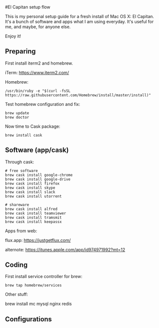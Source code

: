 #El Capitan setup flow

This is my personal setup guide for a fresh install of Mac OS X: El Capitan. It's a bunch of software and apps what I am using everyday. It's useful for me, and maybe, for anyone else.

Enjoy it! 

## Preparing

First install iterm2 and homebrew.

iTerm: 
https://www.iterm2.com/

Homebrew:

    /usr/bin/ruby -e "$(curl -fsSL https://raw.githubusercontent.com/Homebrew/install/master/install)"
    
Test homebrew configuration and fix:
    
    brew update
    brew doctor

Now time to Cask package:

    brew install cask

## Software (app/cask)

Through cask: 

    # free software
    brew cask install google-chrome
    brew cask install google-drive
    brew cask install firefox
    brew cask install skype
    brew cask install slack
    brew cask install utorrent
    
    # shareware 
    brew cask install alfred
    brew cask install teamviewer
    brew cask install tramsmit
    brew cask install keepassx

Apps from web:

flux.app: https://justgetflux.com/

alternote: https://itunes.apple.com/app/id974971992?mt=12
    
## Coding

First install service controller for brew:

    brew tap homebrew/services
    
Other stuff:
   
   
   brew install mc mysql nginx redis

## Configurations 
